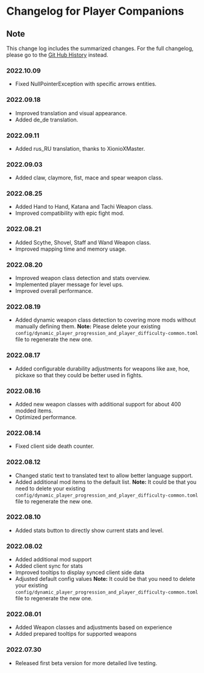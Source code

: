 # Changelog for Player Companions

## Note

This change log includes the summarized changes.
For the full changelog, please go to the [Git Hub History][history] instead.

### 2022.10.09

- Fixed NullPointerException with specific arrows entities.

### 2022.09.18

- Improved translation and visual appearance.
- Added de_de translation.

### 2022.09.11

- Added rus_RU translation, thanks to XionioXMaster.

### 2022.09.03

- Added claw, claymore, fist, mace and spear weapon class.

### 2022.08.25

- Added Hand to Hand, Katana and Tachi Weapon class.
- Improved compatibility with epic fight mod.

### 2022.08.21

- Added Scythe, Shovel, Staff and Wand Weapon class.
- Improved mapping time and memory usage.

### 2022.08.20

- Improved weapon class detection and stats overview.
- Implemented player message for level ups.
- Improved overall performance.

### 2022.08.19

- Added dynamic weapon class detection to covering more mods without manually defining them.
  **Note:** Please delete your existing `config/dynamic_player_progression_and_player_difficulty-common.toml` file to regenerate the new one.

### 2022.08.17

- Added configurable durability adjustments for weapons like axe, hoe, pickaxe so that they could be better used in fights.

### 2022.08.16

- Added new weapon classes with additional support for about 400 modded items.
- Optimized performance.

### 2022.08.14

- Fixed client side death counter.

### 2022.08.12

- Changed static text to translated text to allow better language support.
- Added additional mod items to the default list.
  **Note:** It could be that you need to delete your existing `config/dynamic_player_progression_and_player_difficulty-common.toml` file to regenerate the new one.

### 2022.08.10

- Added stats button to directly show current stats and level.

### 2022.08.02

- Added additional mod support
- Added client sync for stats
- Improved tooltips to display synced client side data
- Adjusted default config values
  **Note:** It could be that you need to delete your existing `config/dynamic_player_progression_and_player_difficulty-common.toml` file to regenerate the new one.

### 2022.08.01

- Added Weapon classes and adjustments based on experience
- Added prepared tooltips for supported weapons

### 2022.07.30

- Released first beta version for more detailed live testing.

[history]: https://github.com/MarkusBordihn/BO-s-Dynamic-Player-Progression-and-Difficulty/commits/
